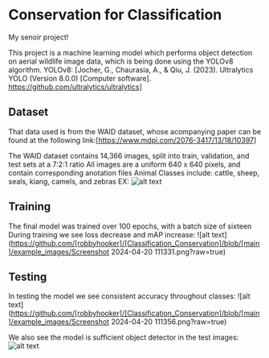 # Conservation for Classification
 My senoir project!

This project is a machine learning model which performs object detection on aerial wildlife image data, which is being done using the YOLOv8 algorithm. 
YOLOv8: [Jocher, G., Chaurasia, A., & Qiu, J. (2023). Ultralytics YOLO (Version 8.0.0) [Computer software]. https://github.com/ultralytics/ultralytics]

## Dataset
That data used is from the WAID dataset, whose acompanying paper can be found at the following link:[https://www.mdpi.com/2076-3417/13/18/10397] 

The WAID dataset contains 14,366 images, split into train, validation, and test sets at a 7:2:1 ratio
All images are a uniform 640 x 640 pixels, and contain corresponding anotation files
Animal Classes include: cattle, sheep, seals, kiang, camels, and zebras
EX:
![alt text](https://github.com/[robbyhooker]/[Classification_Conservation]/blob/[main]/example_images/sheeptest.jpg?raw=true)

## Training
The final model was trained over 100 epochs, with a batch size of sixteen
During training we see loss decrease and mAP increase:
![alt text](https://github.com/[robbyhooker]/[Classification_Conservation]/blob/[main]/example_images/Screenshot 2024-04-20 111331.png?raw=true)
## Testing
In testing the model we see consistent accuracy throughout classes:
![alt text](https://github.com/[robbyhooker]/[Classification_Conservation]/blob/[main]/example_images/Screenshot 2024-04-20 111356.png?raw=true)


We also see the model is sufficient object detector in the test images:
![alt text](https://github.com/[robbyhooker]/[Classification_Conservation]/blob/[main]/example_images/sheep_annotated.jpg?raw=true)



